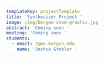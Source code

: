 ```yaml
---
templateKey: projectTemplate
title: 'Synthesizer Project '
image: /img/bergen-stem-graphic.jpg
abstract: 'Coming soon '
meeting: 'Coming soon '
students:
  - email: J@me.bergen.edu
    name: 'Joshua Grebler '
---
```


